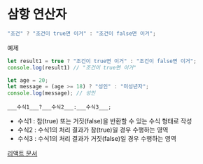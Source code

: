 # 삼항 연산자

```javascript
"조건" ? "조건이 true면 이거" : "조건이 false면 이거";
```

예제
```javascript
let result1 = true ? "조건이 true면 이거" : "조건이 false면 이거";
console.log(result1) // "조건이 true면 이거"

let age = 20;
let message = (age >= 18) ? "성인" : "미성년자";
console.log(message); // 성인
```

`___수식1___?___수식2___:___수식3___;`  

- 수식1 : 참(true) 또는 거짓(false)을 반환할 수 있는 수식 형태로 작성
- 수식2 : 수식1의 처리 결과가 참(true)일 경우 수행하는 영역
- 수식3 : 수식1의 처리 결과가 거짓(false)일 경우 수행하는 영역

[리액트 문서](https://react.dev/learn/conditional-rendering#conditional-ternary-operator--)
